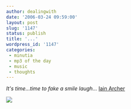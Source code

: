 ```yaml
---
author: dealingwith
date: '2006-03-24 09:59:00'
layout: post
slug: '1147'
status: publish
title: '...'
wordpress_id: '1147'
categories:
 - minutia
 - mp3 of the day
 - music
 - thoughts
---
```


_It's time...time to fake a smile laugh..._ [Iain Archer][1]

![][2]

   [1]:
http://iaspiretonothing.com/daniel/blog/files/2006/03/iain%20archer%20live.mp3

   [2]: http://danielsjourney.com/blog/files/2006/03/chickencouch2.jpg


